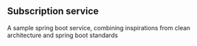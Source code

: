 ## Subscription service

A sample spring boot service, combining inspirations from clean architecture and spring boot standards
